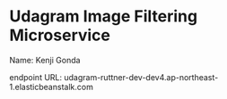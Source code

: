 # Udagram Image Filtering Microservice

Name: Kenji Gonda

endpoint URL: udagram-ruttner-dev-dev4.ap-northeast-1.elasticbeanstalk.com 